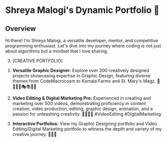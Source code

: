 
# Shreya Malogi's Dynamic Portfolio 🚀

## Overview

Hi there! I'm Shreya Malogi, a versatile developer, mentor, and competitive programming enthusiast. Let's dive into my journey where coding is not just about algorithms but a mindset that I love sharing.

3) [CREATIVE PORTFOLIO]

1. **Versatile Graphic Designer:** Explore over 300 creatively designed projects showcasing expertise in Graphic Design, featuring diverse themes from CodeMacrocosm to Kamala Farms and St. Mary's Magz. 🚀✨🌾📸🎭📚💼🌈

2. **Video Editing & Digital Marketing Pro:** Experienced in creating and marketing over 500 videos, demonstrating proficiency in content creation, video production, editing, graphic design, animation, and a passion for unleashing creativity. 🎥✨🚀🎨 #VideoEditing #DigitalMarketing

3. **Interactive Portfolios:** View my Graphic Designing portfolio and Video Editing/Digital Marketing portfolio to witness the depth and variety of my creative journey. 📸✨🌐















